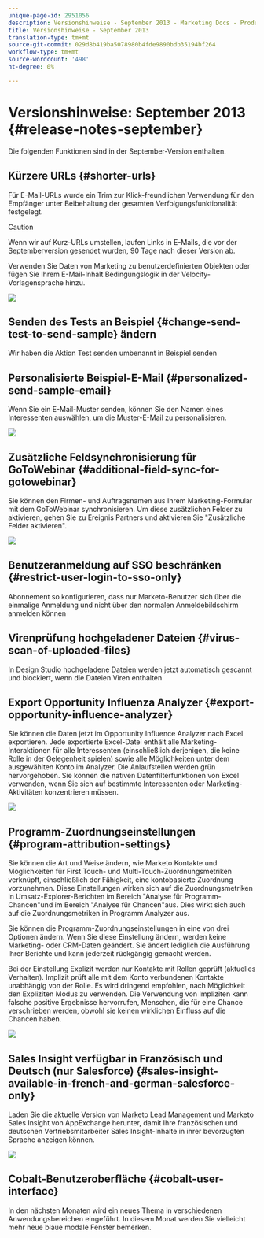 ```yaml
---
unique-page-id: 2951056
description: Versionshinweise - September 2013 - Marketing Docs - Produktdokumentation
title: Versionshinweise - September 2013
translation-type: tm+mt
source-git-commit: 029d8b419ba5078980b4fde9890bdb35194bf264
workflow-type: tm+mt
source-wordcount: '498'
ht-degree: 0%

---
```



# Versionshinweise: September 2013 {#release-notes-september}

Die folgenden Funktionen sind in der September-Version enthalten.

## Kürzere URLs {#shorter-urls}

Für E-Mail-URLs wurde ein Trim zur Klick-freundlichen Verwendung für den Empfänger unter Beibehaltung der gesamten Verfolgungsfunktionalität festgelegt.

>[!CAUTION]
>
>Wenn wir auf Kurz-URLs umstellen, laufen Links in E-Mails, die vor der Septemberversion gesendet wurden, 90 Tage nach dieser Version ab.

Verwenden Sie Daten von Marketing zu benutzerdefinierten Objekten oder fügen Sie Ihrem E-Mail-Inhalt Bedingungslogik in der Velocity-Vorlagensprache hinzu.

![](assets/image2014-9-22-17-3a10-3a56.png)

## Senden des Tests an Beispiel {#change-send-test-to-send-sample} ändern

Wir haben die Aktion Test senden umbenannt in Beispiel senden

## Personalisierte Beispiel-E-Mail {#personalized-send-sample-email}

Wenn Sie ein E-Mail-Muster senden, können Sie den Namen eines Interessenten auswählen, um die Muster-E-Mail zu personalisieren.

![](assets/image2014-9-22-17-3a11-3a22.png)

## Zusätzliche Feldsynchronisierung für GoToWebinar {#additional-field-sync-for-gotowebinar}

Sie können den Firmen- und Auftragsnamen aus Ihrem Marketing-Formular mit dem GoToWebinar synchronisieren. Um diese zusätzlichen Felder zu aktivieren, gehen Sie zu Ereignis Partners und aktivieren Sie &quot;Zusätzliche Felder aktivieren&quot;.

![](assets/image2014-9-22-17-3a11-3a53.png)

## Benutzeranmeldung auf SSO beschränken {#restrict-user-login-to-sso-only}

Abonnement so konfigurieren, dass nur Marketo-Benutzer sich über die einmalige Anmeldung und nicht über den normalen Anmeldebildschirm anmelden können

## Virenprüfung hochgeladener Dateien {#virus-scan-of-uploaded-files}

In Design Studio hochgeladene Dateien werden jetzt automatisch gescannt und blockiert, wenn die Dateien Viren enthalten

## Export Opportunity Influenza Analyzer {#export-opportunity-influence-analyzer}

Sie können die Daten jetzt im Opportunity Influence Analyzer nach Excel exportieren. Jede exportierte Excel-Datei enthält alle Marketing-Interaktionen für alle Interessenten (einschließlich derjenigen, die keine Rolle in der Gelegenheit spielen) sowie alle Möglichkeiten unter dem ausgewählten Konto im Analyzer. Die Anlaufstellen werden grün hervorgehoben. Sie können die nativen Datenfilterfunktionen von Excel verwenden, wenn Sie sich auf bestimmte Interessenten oder Marketing-Aktivitäten konzentrieren müssen.

![](assets/image2014-9-22-17-3a12-3a23.png)

## Programm-Zuordnungseinstellungen {#program-attribution-settings}

Sie können die Art und Weise ändern, wie Marketo Kontakte und Möglichkeiten für First Touch- und Multi-Touch-Zuordnungsmetriken verknüpft, einschließlich der Fähigkeit, eine kontobasierte Zuordnung vorzunehmen. Diese Einstellungen wirken sich auf die Zuordnungsmetriken in Umsatz-Explorer-Berichten im Bereich &quot;Analyse für Programm-Chancen&quot;und im Bereich &quot;Analyse für Chancen&quot;aus. Dies wirkt sich auch auf die Zuordnungsmetriken in Programm Analyzer aus.

Sie können die Programm-Zuordnungseinstellungen in eine von drei Optionen ändern. Wenn Sie diese Einstellung ändern, werden keine Marketing- oder CRM-Daten geändert. Sie ändert lediglich die Ausführung Ihrer Berichte und kann jederzeit rückgängig gemacht werden.

Bei der Einstellung Explizit werden nur Kontakte mit Rollen geprüft (aktuelles Verhalten). Implizit prüft alle mit dem Konto verbundenen Kontakte unabhängig von der Rolle. Es wird dringend empfohlen, nach Möglichkeit den Expliziten Modus zu verwenden. Die Verwendung von Impliziten kann falsche positive Ergebnisse hervorrufen, Menschen, die für eine Chance verschrieben werden, obwohl sie keinen wirklichen Einfluss auf die Chancen haben.

![](assets/image2014-9-22-17-3a12-3a43.png)

## Sales Insight verfügbar in Französisch und Deutsch (nur Salesforce) {#sales-insight-available-in-french-and-german-salesforce-only}

Laden Sie die aktuelle Version von Marketo Lead Management und Marketo Sales Insight von AppExchange herunter, damit Ihre französischen und deutschen Vertriebsmitarbeiter Sales Insight-Inhalte in ihrer bevorzugten Sprache anzeigen können.

![](assets/image2014-9-22-17-3a13-3a12.png)

## Cobalt-Benutzeroberfläche {#cobalt-user-interface}

In den nächsten Monaten wird ein neues Thema in verschiedenen Anwendungsbereichen eingeführt. In diesem Monat werden Sie vielleicht mehr neue blaue modale Fenster bemerken.

